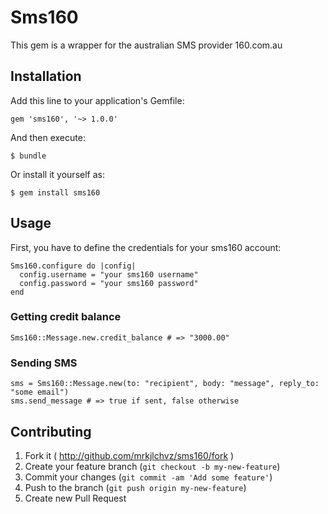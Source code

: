 # Sms160

This gem is a wrapper for the australian SMS provider 160.com.au

## Installation

Add this line to your application's Gemfile:

    gem 'sms160', '~> 1.0.0'

And then execute:

    $ bundle

Or install it yourself as:

    $ gem install sms160

## Usage

First, you have to define the credentials for your sms160 account:

    Sms160.configure do |config|
      config.username = "your sms160 username"
      config.password = "your sms160 password"
    end

### Getting credit balance

    Sms160::Message.new.credit_balance # => "3000.00"

### Sending SMS

    sms = Sms160::Message.new(to: "recipient", body: "message", reply_to: "some email")
    sms.send_message # => true if sent, false otherwise

## Contributing

1. Fork it ( http://github.com/mrkjlchvz/sms160/fork )
2. Create your feature branch (`git checkout -b my-new-feature`)
3. Commit your changes (`git commit -am 'Add some feature'`)
4. Push to the branch (`git push origin my-new-feature`)
5. Create new Pull Request

